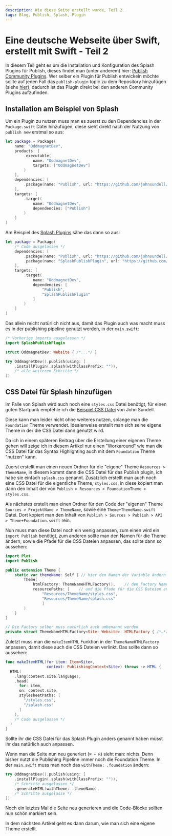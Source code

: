 ```yaml
---
description: Wie diese Seite erstellt wurde, Teil 2.
tags: Blog, Publish, Splash, Plugin
---
```

# Eine deutsche Webseite über Swift, erstellt mit Swift - Teil 2

In diesem Teil geht es um die Installation und Konfiguration des Splash Plugins für Publish, dieses findet man (unter anderem) hier: [Publish Community Plugins](https://github.com/topics/publish-plugin?l=swift). Wer selber ein Plugin für Publish entwickeln möchte sollte auf jeden Fall das `publish-plugin` topic zu dem Repository hinzufügen (siehe [hier](https://help.github.com/en/github/administering-a-repository/classifying-your-repository-with-topics#adding-topics-to-your-repository)), dadurch ist das Plugin direkt bei den anderen Community Plugins aufzufinden.

## Installation am Beispiel von Splash

Um ein Plugin zu nutzen muss man es zuerst zu den Dependencies in der `Package.swift` Datei hinzufügen, diese sieht direkt nach der Nutzung von `publish new` erstmal so aus:

```swift
let package = Package(
    name: "OddmagnetDev",
    products: [
        .executable(
            name: "OddmagnetDev",
            targets: ["OddmagnetDev"]
        )
    ],
    dependencies: [
        .package(name: "Publish", url: "https://github.com/johnsundell/publish.git", from: "0.7.0")
    ],
    targets: [
        .target(
            name: "OddmagnetDev",
            dependencies: ["Publish"]
        )
    ]
)
```

Am Beispiel des [Splash Plugins](https://github.com/JohnSundell/SplashPublishPlugin) sähe das dann so aus:

```swift
let package = Package(
    /* Code ausgelassen */ 
    dependencies: [
        .package(name: "Publish", url: "https://github.com/johnsundell/publish.git", from: "0.7.0"),
        .package(name: "SplashPublishPlugin", url: "https://github.com/johnsundell/splashpublishplugin", from: "0.1.0")
    ],
    targets: [
        .target(
            name: "OddmagnetDev",
            dependencies: [
                "Publish",
                "SplashPublishPlugin"
            ]
        )
    ]
)
```

Das allein reicht natürlich nicht aus, damit das Plugin auch was macht muss es in der publishing pipeline genutzt werden, in der `main.swift`:

```swift
/* Vorherige imports ausgelassen */
import SplashPublishPlugin

struct OddmagnetDev: Website { /*...*/ }

try OddmagnetDev().publish(using: [
    .installPlugin(.splash(withClassPrefix: "")),
  	/* alle weiteren Schritte */
])
```

## CSS Datei für Splash hinzufügen

Im Falle von Splash wird auch noch eine `styles.css` Datei benötigt, für einen guten Startpunk empfehle ich die [Beispiel CSS Datei](https://github.com/JohnSundell/Splash/blob/master/Examples/sundellsColors.css) von John Sundell.

Diese kann man leider nicht ohne weiteres nutzen, solange man die `Foundation` Theme verwendet. Idealerweise erstellt man sich seine eigene Theme in der die CSS Datei dann genutzt wird.

Da ich in einem späteren Beitrag über die Erstellung einer eigenen Theme gehen will zeige ich in diesem Artikel nur einen "Workaround" wie man die CSS Datei für das Syntax Highlighting auch mit dem `Foundation` Theme "nutzen" kann.

Zuerst erstellt man einen neuen Ordner für die "eigene" Theme `Resources > ThemeName`, in diesem kommt dann die CSS Datei für das Publish plugin, ich habe sie einfach `splash.css` genannt. Zusätzlich erstellt man auch noch eine CSS Datei für die eigentliche Theme, `styles.css`, in diese kopiert man dann den Inhalt der von `Publish > Resources > FoundationTheme > styles.css`.

Als nächstes erstellt man einen Ordner für den Code der "eigenen" Theme `Sources > ProjektName > ThemeName`, sowie eine `Theme+ThemeName.swift` Datei. Dort kopiert man den Inhalt  von `Publish > Sources > Publish > API > Theme+Foundation.swift` rein.

Nun muss man diese Datei noch ein wenig anpassen, zum einen wird ein `import Publish` benötigt, zum anderen sollte man den Namen für die Theme ändern, sowie die Pfade für die CSS Dateien anpassen, das sollte dann so aussehen:

```swift
import Plot
import Publish

public extension Theme {
    static var themeName: Self { // hier den Namen der Variable ändern
        Theme(
            htmlFactory: ThemeNameHTMLFactory(),	// den Factory Namen auch entsprechend anpassen
            resourcePaths: [	// und die Pfade für die CSS Dateien anpassen
                "Resources/ThemeName/styles.css",
                "Resources/ThemeName/splash.css"
                ]
        )
    }
}

// Die Factory selber muss natürlich auch umbenannt werden
private struct ThemeNameHTMLFactory<Site: Website>: HTMLFactory { /*…*/ }
```

Zuletzt muss man die `makeItemHTML` Funktion in der `ThemeNameHTMLFactory` anpassen, damit diese auch die CSS Dateien verlinkt. Das sollte dann so aussehen:

```swift
func makeItemHTML(for item: Item<Site>,
                  context: PublishingContext<Site>) throws -> HTML {
  HTML(
    .lang(context.site.language),
    .head(
      for: item,
      on: context.site,
      stylesheetPaths: [
        "/styles.css",
        "/splash.css"
      ]
    ),
    /* Code ausgelassen */
  )
}
```

Sollte ihr die CSS Datei für das Splash Plugin anders genannt haben müsst ihr das natürlich auch anpassen.

Wenn man die Seite nun neu generiert (`⌘ + R`) sieht man: nichts. Denn bisher nutzt die Publishing Pipeline immer noch die Foundation Theme. In der `main.swift` muss man noch das `withTheme: .foundation` ändern:

```swift
try OddmagnetDev().publish(using: [
    .installPlugin(.splash(withClassPrefix: "")),
  	/* Schritte ausgelassen */ 
    .generateHTML(withTheme: .themeName),
  	/* Schritte ausgelasse */
])
```

Noch ein letztes Mal die Seite neu generieren und die Code-Blöcke sollten nun schön markiert sein.

In dem nächsten Artikel geht es dann darum, wie man sich eine eigene Theme erstellt.
